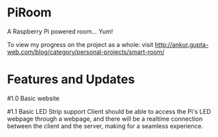# PiRoom
A Raspberry Pi powered room... Yum!

To view my progress on the project as a whole:
visit http://ankur.gupta-web.com/blog/category/personal-projects/smart-room/

# Features and Updates
#1.0
Basic website

#1.1
Basic LED Strip support
Client should be able to access the Pi's LED webpage through a webpage, and 
there will be a realtime connection between the client and the server, making
for a seamless experience.